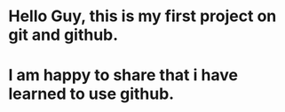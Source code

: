 # Hello Guy, this is my first project on git and github.
# I am happy to share that i have learned to use github.
